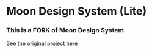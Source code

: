 # Moon Design System (Lite)
<h3 >This is a FORK of Moon Design System</h3>
<p>
  <a href="https://github.com/coingaming/moon">
    See the original project here
  </a>
</p>